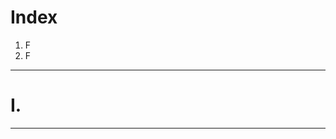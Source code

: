 # Index
1. F
2. F
------------------------------------------------------------------------------------------------------------------------------------------------------------------------------------------------------------------------------------------------------------------------------------------------------
# I. 

------------------------------------------------------------------------------------------------------------------------------------------------------------------------------------------------------------------------------------------------------------------------------------------------------
